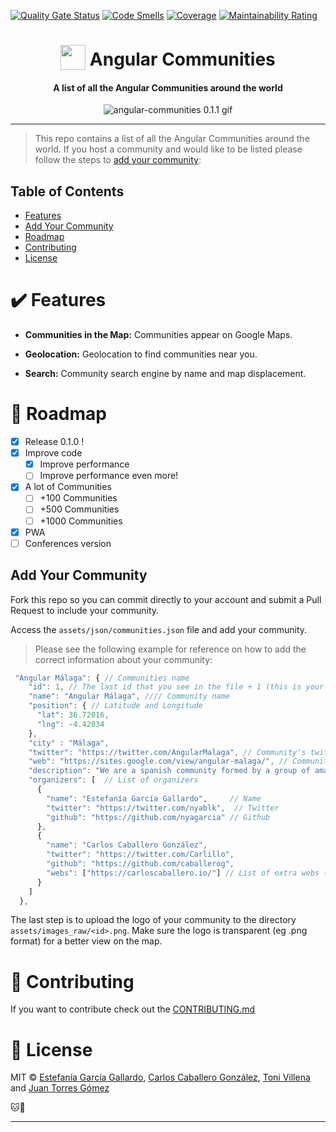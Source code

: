 [![Quality Gate Status](https://sonarcloud.io/api/project_badges/measure?project=voidcosmos_angular-communities&metric=alert_status)](https://sonarcloud.io/dashboard?id=voidcosmos_angular-communities)
[![Code Smells](https://sonarcloud.io/api/project_badges/measure?project=voidcosmos_angular-communities&metric=code_smells)](https://sonarcloud.io/dashboard?id=voidcosmos_angular-communities)
[![Coverage](https://sonarcloud.io/api/project_badges/measure?project=voidcosmos_angular-communitiess&metric=coverage)](https://sonarcloud.io/dashboard?id=voidcosmos_angular-communities)
[![Maintainability Rating](https://sonarcloud.io/api/project_badges/measure?project=voidcosmos_angular-communities&metric=sqale_rating)](https://sonarcloud.io/dashboard?id=voidcosmos_angular-communities)

<h1 align="center">
<img width="40" valign="bottom" src="https://angular.io/assets/images/logos/angular/angular.svg">
Angular Communities
</h1>
<h4 align="center">A list of all the Angular Communities around the world</h4>

<p align="center">
  <img src="./docs/angular-communities-0.1.1.gif" alt="angular-communities 0.1.1 gif" />
</p>

---

> This repo contains a list of all the Angular Communities around the world. If you host a community and would like to be listed please follow the steps to [add your community](#add-your-community):

## Table of Contents

- [Features](#features)
- [Add Your Community](#add-your-community)
- [Roadmap](#roadmap)
- [Contributing](#contributing)
- [License](#license)

<a name="features"></a>

# :heavy_check_mark: Features

- **Communities in the Map:** Communities appear on Google Maps.

- **Geolocation:** Geolocation to find communities near you.

- **Search:** Community search engine by name and map displacement.

<a name="roadmap"></a>

# :crystal_ball: Roadmap

- [x] Release 0.1.0 !
- [x] Improve code
  - [x] Improve performance
  - [ ] Improve performance even more!
- [x] A lot of Communities
  - [ ] +100 Communities
  - [ ] +500 Communities
  - [ ] +1000 Communities
- [x] PWA
- [ ] Conferences version

<a name="#add-your-community"></a>

## Add Your Community

Fork this repo so you can commit directly to your account and submit a Pull Request to include your community.

Access the `assets/json/communities.json` file and add your community.

> Please see the following example for reference on how to add the correct information about your community:

```js
 "Angular Málaga": { // Communities name
    "id": 1, // The last id that you see in the file + 1 (this is your id :D)
    "name": "Angular Málaga", //// Community name
    "position": { // Latitude and Longitude
      "lat": 36.72016,
      "lng": -4.42034
    },
    "city" : "Málaga",
    "twitter": "https://twitter.com/AngularMalaga", // Community's twitter
    "web": "https://sites.google.com/view/angular-malaga/", // Community's web
    "description": "We are a spanish community formed by a group of amazing people. Our goal is to share our Angular/Javascript knowledge with anyone who want to learn about these awesome technologies.", // Nice description of your group (A few words)
    "organizers": [  // List of organizers
      {
        "name": "Estefanía García Gallardo",     // Name
        "twitter": "https://twitter.com/nyablk",  // Twitter
        "github": "https://github.com/nyagarcia" // Github
      },
      {
        "name": "Carlos Caballero González",
        "twitter": "https://twitter.com/Carlillo",
        "github": "https://github.com/caballerog",
        "webs": ["https://carloscaballero.io/"] // List of extra webs (blog or personal portfolio) that you want displayed
      }
    ]
  },
```

The last step is to upload the logo of your community to the directory `assets/images_raw/<id>.png`. Make sure the logo is transparent (eg .png format) for a better view on the map.

<a name="contributing"></a>

# :revolving_hearts: Contributing

If you want to contribute check out the [CONTRIBUTING.md](.github/CONTRIBUTING.md)

<a name="license"></a>

# :scroll: License

MIT © [Estefanía García Gallardo](https://github.com/NyaGarcia), [Carlos Caballero González](https://github.com/caballerog), [Toni Villena](https://github.com/tonivj5/) and [Juan Torres Gómez](https://github.com/zaldih)

:cat::baby_chick:

---

